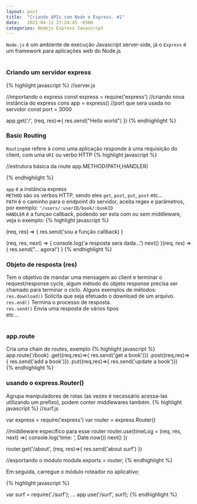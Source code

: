 ```yaml
---
layout: post
title:  "Criando APIs com Node e Express. #1"
date:   2021-04-11 23:24:45 -0300
categories: Nodejs Express Javascript 
---
```


`Node.js` é um ambiente de execução Javascript server-side, já o `Express` é um framework para aplicações web do Node.js<br/><br/>

### Criando um servidor express 


{% highlight javascript %}
//server.js

//importando o express
const express = require('express')
//criando nova instância do express
cons app = express()
//port que sera usada no servidor
const port = 3000

app.get('/', (req, res)=>{
    res.send("Hello world")
})
{% endhighlight %}<br/>

### Basic Routing 
`Routing`se refere à como uma aplicação responde à uma requisição do client, com uma `URI` ou verbo HTTP
{% highlight javascript %}

//estrutura básica da route
app.METHOD(PATH,HANDLER)

{% endhighlight %}<br/>

`app` é a instância express <br/>
`METHOD` são os verbos HTTP, sendo eles `get`, `post`, `put`, `post` etc... <br/>
`PATH` é o caminho para o endpoint do servidor, aceita regex e parâmetros, por exemplo: `'/users/:userID/book/:bookID` <br/>
`HANDLER` é a funçao callback, podendo ser esta com ou sem middleware, veja o exemplo:
{% highlight javascript %}

(req, res) => {
    res.send('sou a função callback)
}

(req, res, next) => {
    console.log('a resposta sera dada...')
    next()
}(req, res) => {
    res.send("... agora!')
}
{% endhighlight %}<br/>

### Objeto de resposta (res) 
Tem o objetivo de mandar uma mensagem ao client e terminar o request/response cycle, algum método do objeto response precisa ser chamado para terminar o ciclo. Alguns exemplos de métodos: <br />
`res.download()` Solicita que seja efetuado o download de um arquivo.
`res.end()` Termina o processo de resposta.<br />
`res.send()` Envia uma resposta de vários tipos <br/>
etc...<br /><br />

### app.route
Cria uma chain de routes, exemplo
{% highlight javascript %}
app.route('/book)
    .get((req,res)=>{
        res.send('get a book')})
    .post((req,res)=>{
        res.send('add a book')})
    .put((req,res)=>{
        res.send('update a book')})  
{% endhighlight %}<br/>  

### usando o express.Router()
Agrupa manipuladores de rotas (as vezes é necessário acessa-las utilizando um prefixo), podem conter middlewares também.
{% highlight javascript %}
//surf.js

var express = require('express')
var router = express.Router()

//middleware especifico para esse router
router.use(timeLog = (req, res, next) =>{
    console.log('time: ', Date.now())
    next()
})

router.get('/about', (req, res)=>{
    res.send('about surf')
})

//exportando o módulo
module.exports = router;
{% endhighlight %}<br/>  

Em seguida, carregue o módulo roteador no aplicativo:
<br/>

{% highlight javascript %}

var surf = require('./surf');
...
app.use('/surf', surf);
{% endhighlight %}<br/> 


